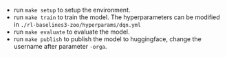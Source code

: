 - run `make setup` to setup the environment.
- run `make train` to train the model. The hyperparameters can be modified in `./rl-baselines3-zoo/hyperparams/dqn.yml`
- run `make evaluate` to evaluate the model.
- run `make publish` to publish the model to huggingface, change the username after parameter `-orga`.